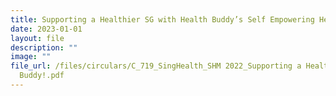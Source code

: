```yaml
---
title: Supporting a Healthier SG with Health Buddy’s Self Empowering Health Champ!
date: 2023-01-01
layout: file
description: ""
image: ""
file_url: /files/circulars/C_719_SingHealth_SHM 2022_Supporting a Healthier SG with Health
  Buddy!.pdf
---
```

